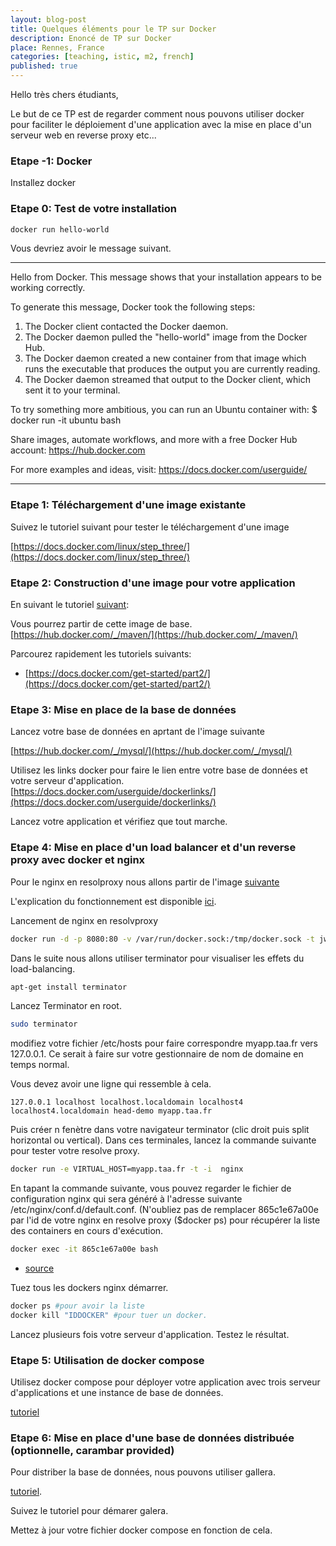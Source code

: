 ```yaml
---
layout: blog-post
title: Quelques éléments pour le TP sur Docker
description: Enoncé de TP sur Docker
place: Rennes, France
categories: [teaching, istic, m2, french]
published: true
---
```

Hello très chers étudiants,

Le but de ce TP est de regarder comment nous pouvons utiliser docker pour faciliter le déploiement d'une application avec la mise en place d'un serveur web en reverse proxy etc...

<!--more-->

### Etape -1: Docker

Installez docker

### Etape 0: Test de votre installation

```bash
docker run hello-world
```

Vous devriez avoir le message suivant.

----

Hello from Docker.
This message shows that your installation appears to be working correctly.

To generate this message, Docker took the following steps:

 1. The Docker client contacted the Docker daemon.
 2. The Docker daemon pulled the "hello-world" image from the Docker Hub.
 3. The Docker daemon created a new container from that image which runs the
    executable that produces the output you are currently reading.
 4. The Docker daemon streamed that output to the Docker client, which sent it
    to your terminal.

To try something more ambitious, you can run an Ubuntu container with:
 $ docker run -it ubuntu bash

Share images, automate workflows, and more with a free Docker Hub account:
 <https://hub.docker.com>

For more examples and ideas, visit:
 <https://docs.docker.com/userguide/>

----

### Etape 1: Téléchargement d'une image existante

Suivez le tutoriel suivant pour tester le téléchargement d'une image

[https://docs.docker.com/linux/step_three/](https://docs.docker.com/linux/step_three/)

### Etape 2: Construction d'une image pour votre application

En suivant le tutoriel [suivant](https://docs.docker.com/get-started/part2/#define-a-container-with-a-dockerfile):

Vous pourrez partir de cette image de base.
[https://hub.docker.com/_/maven/](https://hub.docker.com/_/maven/)

Parcourez rapidement les tutoriels suivants:

- [https://docs.docker.com/get-started/part2/](https://docs.docker.com/get-started/part2/)

### Etape 3: Mise en place de la base de données

Lancez votre base de données en aprtant de l'image suivante

[https://hub.docker.com/_/mysql/](https://hub.docker.com/_/mysql/)

Utilisez les links docker pour faire le lien entre votre base de données et votre serveur d'application.
[https://docs.docker.com/userguide/dockerlinks/](https://docs.docker.com/userguide/dockerlinks/)

Lancez votre application et vérifiez que tout marche.

### Etape 4: Mise en place d'un load balancer et d'un reverse proxy avec docker et nginx

Pour le nginx en resolproxy nous allons partir de l'image [suivante](https://github.com/jwilder/nginx-proxy)

L'explication du fonctionnement est disponible [ici](http://jasonwilder.com/blog/2014/03/25/automated-nginx-reverse-proxy-for-docker/).

Lancement de nginx en resolvproxy

```bash
docker run -d -p 8080:80 -v /var/run/docker.sock:/tmp/docker.sock -t jwilder/nginx-proxy 
```

Dans le suite nous allons utiliser terminator pour visualiser les effets du load-balancing.

```bash
apt-get install terminator
```

Lancez Terminator en root.

```bash
sudo terminator
```

modifiez votre fichier /etc/hosts pour faire correspondre myapp.taa.fr vers 127.0.0.1. Ce serait à faire sur votre gestionnaire de nom de domaine en temps normal.

Vous devez avoir une ligne qui ressemble à cela.

```
127.0.0.1 localhost localhost.localdomain localhost4 localhost4.localdomain head-demo myapp.taa.fr
```

Puis créer n fenètre dans votre navigateur terminator (clic droit puis split horizontal ou vertical).
Dans ces terminales, lancez la commande suivante pour tester votre resolve proxy.

```bash
docker run -e VIRTUAL_HOST=myapp.taa.fr -t -i  nginx
```

En tapant la commande suivante, vous pouvez regarder le fichier de configuration nginx qui sera généré à l'adresse suivante /etc/nginx/conf.d/default.conf. (N'oubliez pas de remplacer  865c1e67a00e par l'id de votre nginx en resolve proxy ($docker ps) pour récupérer la liste des containers en cours d'exécution.

```bash
docker exec -it 865c1e67a00e bash
```

- [source](http://jasonwilder.com/blog/2014/03/25/automated-nginx-reverse-proxy-for-docker/)

Tuez tous les dockers nginx démarrer.

```bash
docker ps #pour avoir la liste
docker kill "IDDOCKER" #pour tuer un docker. 
```

Lancez plusieurs fois votre serveur d'application. Testez le résultat.

### Etape 5: Utilisation de docker compose

Utilisez docker compose pour déployer votre application avec trois serveur d'applications et une instance de base de données.

[tutoriel](https://docs.docker.com/get-started/part3/)

### Etape 6: Mise en place d'une base de données distribuée (optionnelle, carambar provided)

Pour distriber la base de données, nous pouvons utiliser gallera.

[tutoriel](http://galeracluster.com/2015/05/getting-started-galera-with-docker-part-1/).

Suivez le tutoriel pour démarer galera.

Mettez à jour votre fichier docker compose en fonction de cela.
